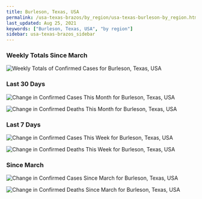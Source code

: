 ```yaml
---
title: Burleson, Texas, USA
permalink: /usa-texas-brazos/by_region/usa-texas-burleson-by_region.html
last_updated: Aug 25, 2021
keywords: ["Burleson, Texas, USA", "by region"]
sidebar: usa-texas-brazos_sidebar
---
```


<h3>Weekly Totals Since March</h3>

![Weekly Totals of Confirmed Cases for Burleson, Texas, USA](/covid_tracker/images/graphs/usa-texas-burleson-weekly_totals_graph.png)

<h3>Last 30 Days</h3>

![Change in Confirmed Cases This Month for Burleson, Texas, USA](/covid_tracker/images/graphs/usa-texas-burleson-delta_confirmed-30_days_graph.png)

![Change in Confirmed Deaths This Month for Burleson, Texas, USA](/covid_tracker/images/graphs/usa-texas-burleson-delta_deaths-30_days_graph.png)

<h3>Last 7 Days</h3>

![Change in Confirmed Cases This Week for Burleson, Texas, USA](/covid_tracker/images/graphs/usa-texas-burleson-delta_confirmed-7_days_graph.png)

![Change in Confirmed Deaths This Week for Burleson, Texas, USA](/covid_tracker/images/graphs/usa-texas-burleson-delta_deaths-7_days_graph.png)

<h3>Since March</h3>

![Change in Confirmed Cases Since March for Burleson, Texas, USA](/covid_tracker/images/graphs/usa-texas-burleson-delta_confirmed-since_march_graph.png)

![Change in Confirmed Deaths Since March for Burleson, Texas, USA](/covid_tracker/images/graphs/usa-texas-burleson-delta_deaths-since_march_graph.png)
